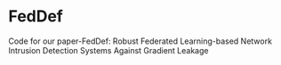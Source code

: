 # FedDef
Code for our paper-FedDef: Robust Federated Learning-based Network Intrusion Detection Systems Against Gradient Leakage
